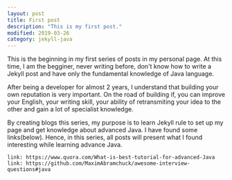 ```yaml
---
layout: post
title: First post
description: "This is my first post."
modified: 2019-03-26
category: jekyll-java
---
```

This is the beginning in my first series of posts in my personal page. At this time, I am the begginer, never writing before, 
don't know how to write a Jekyll post and have only the fundamental knowledge of Java language.

After being a developer for almost 2 years, I understand that building your own reputation is very important. On the road of building if, you can improve your English, your writing skill, your ability of retransmiting your idea to the other and gain a lot of specialist knowledge.

By creating blogs this series, my purpose is to learn Jekyll rule to set up my page and get knowledge about advanced Java.
I have found some links(below). Hence, in this series, all posts will present what I found interesting while learning advance Java.

`link: https://www.quora.com/What-is-best-tutorial-for-advanced-Java`
`link: https://github.com/MaximAbramchuck/awesome-interview-questions#java`
